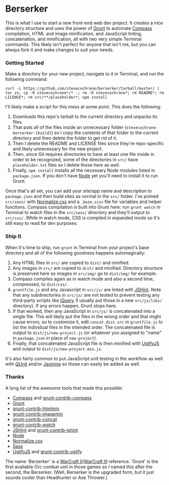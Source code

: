 # Berserker

This is what I use to start a new front-end web dev project. It creates a nice directory structure and uses the power of [Grunt](http://gruntjs.com) to automate [Compass](http://compass-style.org) compilation, HTML and image minification, and JavaScript linting, concatenation, and minification, all with two very simple Terminal commands. This likely isn't perfect for anyone that isn't me, but you can always fork it and make changes to suit your needs.

### Getting Started

Make a directory for your new project, navigate to it in Terminal, and run the following command:

    curl -L https://github.com/stevecochrane/berserker/tarball/master/ | tar zx; cp -R stevecochrane*/* .; rm -R stevecochrane*; rm README*; rm LICENSE*; rm src/**/placeholder*; npm install

I'll likely make a script for this mess at some point. This does the following:

1. Downloads this repo's tarball to the current directory and unpacks its files.
2. That puts all of the files inside an unnecessary folder (`stevecochrane-berserker-[build]`) so I copy the contents of that folder to the current directory and then delete the folder to get rid of it.
3. Then I delete the README and LICENSE files since they're repo-specific and likely unnecessary for the new project.
4. Then, since Git requires directories to have at least one file inside in order to be recognized, some of the directories in `src/` have `placeholder.txt` files so I delete those here as well.
4. Finally, `npm install` installs all the necessary Node modules listed in `package.json`. If you don't have [Node](http://nodejs.org) yet you'll need to install it to run Grunt.

Once that's all set, you can add your site/app name and description to `package.json` and then build sites as normal in the `src/` folder. I've primed `src/sass/` with [Normalize.css](http://necolas.github.io/normalize.css/) and a `_base.scss` file for variables and helper functions. Compass compilation is built into Grunt here: run `grunt watch` in Terminal to watch files in the `src/sass/` directory and they'll output to `src/css/`. While in watch mode, CSS is compiled in expanded mode so it's still easy to read for dev purposes.

### Ship It

When it's time to ship, run `grunt` in Terminal from your project's base directory and all of the following goodness happens automagically:

1. Any HTML files in `src/` are copied to `dist/` and minified.
2. Any images in `src/` are copied to `dist/` and minified. Directory structure is preserved here so images in `src/img/` go to `dist/img/` for example.
3. Compass compiles again as in watch mode and also a second time, compressed, to `dist/css/`.
4. `gruntfile.js` and any Javascript in `src/js/` are linted with [JSHint](http://jshint.com). Note that any subdirectories in `src/js/` are not tested to prevent testing any third-party scripts like [jQuery](http://jquery.com) (I usually put those in a new `src/js/libs/` directory). If any errors happen, Grunt stops here.
5. If that worked, then any JavaScript in `src/js/` is concatenated into a single file. This will likely put the files in the wrong order and that might cause errors, so to customize it, edit `concat.dist.src` in `gruntfile.js` to list the individual files in the intended order. The concatenated file is output to `dist/js/new-project.js` (or whatever you assigned to "name" in `package.json` in place of `new-project`).
6. Finally, that concatenated JavaScript file is then minified with [UglifyJS](http://lisperator.net/uglifyjs/) and output to `dist/js/new-project.min.js`.

It's also fairly common to put JavaScript unit testing in the workflow as well with [QUnit](http://qunitjs.com) and/or [Jasmine](http://pivotal.github.io/jasmine/) so those can easily be added as well.

### Thanks

A long list of the awesome tools that made this possible:

- [Compass](http://compass-style.org) and [grunt-contrib-compass](https://npmjs.org/package/grunt-contrib-compass)
- [Grunt](http://gruntjs.com)
- [grunt-contrib-htmlmin](https://npmjs.org/package/grunt-contrib-htmlmin)
- [grunt-contrib-imagemin](https://npmjs.org/package/grunt-contrib-imagemin)
- [grunt-contrib-concat](https://npmjs.org/package/grunt-contrib-concat)
- [grunt-contrib-watch](https://npmjs.org/package/grunt-contrib-watch)
- [JSHint](http://jshint.com) and [grunt-contrib-jshint](https://npmjs.org/package/grunt-contrib-jshint)
- [Node](http://nodejs.org)
- [Normalize.css](http://necolas.github.io/normalize.css/)
- [Sass](http://sass-lang.com)
- [UglifyJS](http://lisperator.net/uglifyjs/) and [grunt-contrib-uglify](https://npmjs.org/package/grunt-contrib-uglify)

The name 'Berserker' is a [WarCraft II](http://en.wikipedia.org/wiki/Warcraft_ii)/[WarCraft III](http://en.wikipedia.org/wiki/Warcraft_iii) reference. 'Grunt' is the first available Orc combat unit in those games so I named this after the second, the Berserker. (Well, Berserker is the upgraded form, but it just sounds cooler than Headhunter or Axe Thrower.)